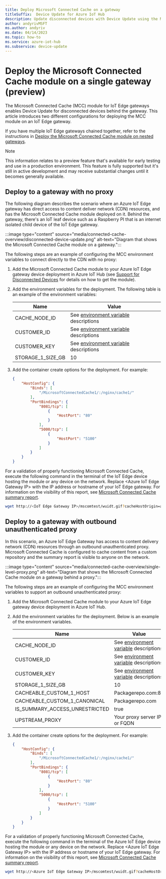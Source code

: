 ```yaml
---
title: Deploy Microsoft Connected Cache on a gateway
titleSuffix:  Device Update for Azure IoT Hub
description: Update disconnected devices with Device Update using the Microsoft Connected Cache module on IoT Edge gateways
author: andyrivMSFT
ms.author: andyriv
ms.date: 04/14/2023
ms.topic: how-to
ms.service: azure-iot-hub
ms.subservice: device-update
---
```


# Deploy the Microsoft Connected Cache module on a single gateway (preview)

The Microsoft Connected Cache (MCC) module for IoT Edge gateways enables Device Update for disconnected devices behind the gateway. This article introduces two different configurations for deploying the MCC module on an IoT Edge gateway.

If you have multiple IoT Edge gateways chained together, refer to the instructions in [Deploy the Microsoft Connected Cache module on nested gateways](./connected-cache-nested-level.md).

> [!NOTE]
> This information relates to a preview feature that's available for early testing and use in a production environment. This feature is fully supported but it's still in active development and may receive substantial changes until it becomes generally available.

## Deploy to a gateway with no proxy

The following diagram describes the scenario where an Azure IoT Edge gateway has direct access to content deliver network (CDN) resources, and has the Microsoft Connected Cache module deployed on it. Behind the gateway, there's an IoT leaf device such as a Raspberry PI that is an internet isolated child device of the IoT Edge gateway.

:::image type="content" source="media/connected-cache-overview/disconnected-device-update.png" alt-text="Diagram that shows the Microsoft Connected Cache module on a gateway.":::

The following steps are an example of configuring the MCC environment variables to connect directly to the CDN with no proxy:

1. Add the Microsoft Connected Cache module to your Azure IoT Edge gateway device deployment in Azure IoT Hub (see [Support for Disconnected Devices](connected-cache-disconnected-device-update.md) for details on how to get the module).
2. Add the environment variables for the deployment. The following table is an example of the environment variables:

   | Name              | Value                   |
   | ----------------- | ----------------------- |
   | CACHE_NODE_ID     | See [environment variable](connected-cache-disconnected-device-update.md#module-environment-variables) descriptions |
   | CUSTOMER_ID       | See [environment variable](connected-cache-disconnected-device-update.md#module-environment-variables) descriptions |
   | CUSTOMER_KEY      | See [environment variable](connected-cache-disconnected-device-update.md#module-environment-variables) descriptions |
   | STORAGE_1_SIZE_GB | 10                      |

3. Add the container create options for the deployment. For example:

   ```json
   {
       "HostConfig": {
           "Binds": [
               "/MicrosoftConnectedCache1/:/nginx/cache1/"
           ],
           "PortBindings": {
               "8081/tcp": [
                   {
                       "HostPort": "80"
                   }
               ],
               "5000/tcp": [
                   {
                       "HostPort": "5100"
                   }
               ]
           }
       }
   }
   ```

For a validation of properly functioning Microsoft Connected Cache, execute the following command in the terminal of the IoT Edge device hosting the module or any device on the network. Replace \<Azure IoT Edge Gateway IP\> with the IP address or hostname of your IoT Edge gateway. For information on the visibility of this report, see [Microsoft Connected Cache summary report](./connected-cache-disconnected-device-update.md#microsoft-connected-cache-summary-report).

```bash
wget http://<IoT Edge Gateway IP>/mscomtest/wuidt.gif?cacheHostOrigin=au.download.windowsupdate.com
```

## Deploy to a gateway with outbound unauthenticated proxy

In this scenario, an Azure IoT Edge Gateway has access to content delivery network (CDN) resources through an outbound unauthenticated proxy. Microsoft Connected Cache is configured to cache content from a custom repository and the summary report is visible to anyone on the network.

:::image type="content" source="media/connected-cache-overview/single-level-proxy.png" alt-text="Diagram that shows the Microsoft Connected Cache module on a gateway behind a proxy.":::

The following steps are an example of configuring the MCC environment variables to support an outbound unauthenticated proxy:

1. Add the Microsoft Connected Cache module to your Azure IoT Edge gateway device deployment in Azure IoT Hub.
2. Add the environment variables for the deployment. Below is an example of the environment variables.

   | Name                          | Value                        |
   | ----------------------------- | ---------------------------- |
   | CACHE_NODE_ID                 | See [environment variable](connected-cache-disconnected-device-update.md#module-environment-variables) descriptions |
   | CUSTOMER_ID                   | See [environment variable](connected-cache-disconnected-device-update.md#module-environment-variables) descriptions |
   | CUSTOMER_KEY                  | See [environment variable](connected-cache-disconnected-device-update.md#module-environment-variables) descriptions |
   | STORAGE_1_SIZE_GB             | 10                           |
   | CACHEABLE_CUSTOM_1_HOST       | Packagerepo.com:80           |
   | CACHEABLE_CUSTOM_1_CANONICAL  | Packagerepo.com              |
   | IS_SUMMARY_ACCESS_UNRESTRICTED| true                         |
   | UPSTREAM_PROXY                | Your proxy server IP or FQDN |

3. Add the container create options for the deployment. For example:

   ```json
   {
       "HostConfig": {
           "Binds": [
               "/MicrosoftConnectedCache1/:/nginx/cache1/"
           ],
           "PortBindings": {
               "8081/tcp": [
                   {
                       "HostPort": "80"
                   }
               ],
               "5000/tcp": [
                   {
                       "HostPort": "5100"
                   }
               ]
           }
       }
   }
   ```

For a validation of properly functioning Microsoft Connected Cache, execute the following command in the terminal of the Azure IoT Edge device hosting the module or any device on the network. Replace \<Azure IoT Edge Gateway IP\> with the IP address or hostname of your IoT Edge gateway. For information on the visibility of this report, see [Microsoft Connected Cache summary report](./connected-cache-disconnected-device-update.md#microsoft-connected-cache-summary-report).

```bash
wget http://<Azure IoT Edge Gateway IP>/mscomtest/wuidt.gif?cacheHostOrigin=au.download.windowsupdate.com 
```
